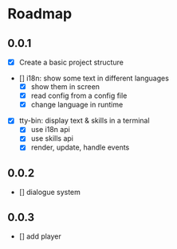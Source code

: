 # Roadmap

## 0.0.1

- [x] Create a basic project structure
- []  i18n: show some text in different languages
  - [x] show them in screen
  - [x] read config from a config file
  - [x] change language in runtime
- [x] tty-bin: display text & skills in a terminal
  - [x] use i18n api
  - [x] use skills api
  - [x] render, update, handle events

## 0.0.2

- [] dialogue system

## 0.0.3

- [] add player
